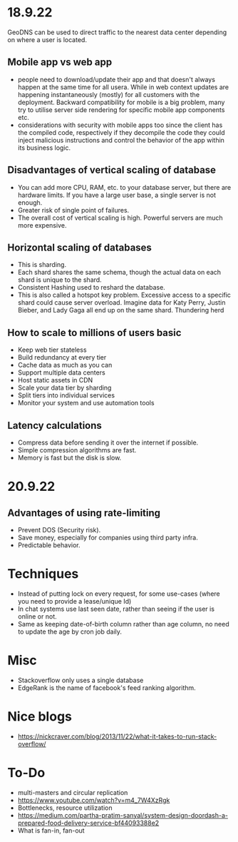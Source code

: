 # 18.9.22
GeoDNS can be used to direct traffic to the nearest data center depending on where a user is located.
## Mobile app vs web app
- people need to download/update their app and that doesn't always happen at the same time for all usera. While in web context updates are happening instantaneously (mostly) for all customers with the deployment. Backward compatibility for mobile is a big problem, many try to utilise server side rendering for specific mobile app components etc.
- considerations with security with mobile apps too since the client has the compiled code, respectively if they decompile the code they could inject malicious instructions and control the behavior of the app within its business logic.

## Disadvantages of vertical scaling of database
- You can add more CPU, RAM, etc. to your database server, but there are hardware limits. If you have a large user base, a single server is not enough.
- Greater risk of single point of failures.
- The overall cost of vertical scaling is high. Powerful servers are much more expensive.

## Horizontal scaling of databases
- This is sharding.
- Each shard shares the same schema, though the actual data on each shard is unique to the shard.
- Consistent Hashing used to reshard the database.
- This is also called a hotspot key problem. Excessive access to a specific shard could cause server overload. Imagine data for Katy Perry, Justin Bieber, and Lady
Gaga all end up on the same shard. Thundering herd

## How to scale to millions of users basic
- Keep web tier stateless
- Build redundancy at every tier
- Cache data as much as you can
- Support multiple data centers
- Host static assets in CDN
- Scale your data tier by sharding
- Split tiers into individual services
- Monitor your system and use automation tools

## Latency calculations
- Compress data before sending it over the internet if possible.
- Simple compression algorithms are fast.
- Memory is fast but the disk is slow.




# 20.9.22

## Advantages of using rate-limiting
- Prevent DOS (Security risk).
- Save money, especially for companies using third party infra.
- Predictable behavior.


# Techniques
- Instead of putting lock on every request, for some use-cases (where you need to provide a lease/unique Id)
- In chat systems use last seen date, rather than seeing if the user is online or not.
- Same as keeping date-of-birth column rather than age column, no need to update the age by cron job daily.
# Misc
- Stackoverflow only uses a single database
- EdgeRank is the name of facebook's feed ranking algorithm.

# Nice blogs
- https://nickcraver.com/blog/2013/11/22/what-it-takes-to-run-stack-overflow/


# To-Do
- multi-masters and circular replication
- https://www.youtube.com/watch?v=m4_7W4XzRgk
- Bottlenecks, resource utilization
- https://medium.com/partha-pratim-sanyal/system-design-doordash-a-prepared-food-delivery-service-bf44093388e2
- What is fan-in, fan-out